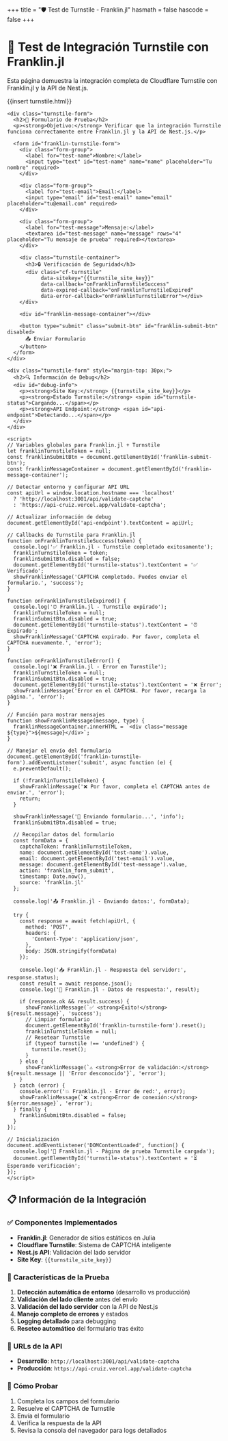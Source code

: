 +++
title = "🛡️ Test de Turnstile - Franklin.jl"
hasmath = false
hascode = false
+++

# 🧪 Test de Integración Turnstile con Franklin.jl

Esta página demuestra la integración completa de Cloudflare Turnstile con Franklin.jl y la API de Nest.js.

{{insert turnstile.html}}

~~~
<div class="turnstile-form">
  <h2>📝 Formulario de Prueba</h2>
  <p><strong>Objetivo:</strong> Verificar que la integración Turnstile funciona correctamente entre Franklin.jl y la API de Nest.js.</p>
  
  <form id="franklin-turnstile-form">
    <div class="form-group">
      <label for="test-name">Nombre:</label>
      <input type="text" id="test-name" name="name" placeholder="Tu nombre" required>
    </div>
    
    <div class="form-group">
      <label for="test-email">Email:</label>
      <input type="email" id="test-email" name="email" placeholder="tu@email.com" required>
    </div>
    
    <div class="form-group">
      <label for="test-message">Mensaje:</label>
      <textarea id="test-message" name="message" rows="4" placeholder="Tu mensaje de prueba" required></textarea>
    </div>
    
    <div class="turnstile-container">
      <h3>🔒 Verificación de Seguridad</h3>
      <div class="cf-turnstile" 
           data-sitekey="{{turnstile_site_key}}"
           data-callback="onFranklinTurnstileSuccess"
           data-expired-callback="onFranklinTurnstileExpired"
           data-error-callback="onFranklinTurnstileError"></div>
    </div>
    
    <div id="franklin-message-container"></div>
    
    <button type="submit" class="submit-btn" id="franklin-submit-btn" disabled>
      📤 Enviar Formulario
    </button>
  </form>
</div>

<div class="turnstile-form" style="margin-top: 30px;">
  <h2>🔍 Información de Debug</h2>
  <div id="debug-info">
    <p><strong>Site Key:</strong> {{turnstile_site_key}}</p>
    <p><strong>Estado Turnstile:</strong> <span id="turnstile-status">Cargando...</span></p>
    <p><strong>API Endpoint:</strong> <span id="api-endpoint">Detectando...</span></p>
  </div>
</div>

<script>
// Variables globales para Franklin.jl + Turnstile
let franklinTurnstileToken = null;
const franklinSubmitBtn = document.getElementById('franklin-submit-btn');
const franklinMessageContainer = document.getElementById('franklin-message-container');

// Detectar entorno y configurar API URL
const apiUrl = window.location.hostname === 'localhost' 
  ? 'http://localhost:3001/api/validate-captcha'
  : 'https://api-cruiz.vercel.app/validate-captcha';

// Actualizar información de debug
document.getElementById('api-endpoint').textContent = apiUrl;

// Callbacks de Turnstile para Franklin.jl
function onFranklinTurnstileSuccess(token) {
  console.log('✅ Franklin.jl - Turnstile completado exitosamente');
  franklinTurnstileToken = token;
  franklinSubmitBtn.disabled = false;
  document.getElementById('turnstile-status').textContent = '✅ Verificado';
  showFranklinMessage('CAPTCHA completado. Puedes enviar el formulario.', 'success');
}

function onFranklinTurnstileExpired() {
  console.log('⏰ Franklin.jl - Turnstile expirado');
  franklinTurnstileToken = null;
  franklinSubmitBtn.disabled = true;
  document.getElementById('turnstile-status').textContent = '⏰ Expirado';
  showFranklinMessage('CAPTCHA expirado. Por favor, completa el CAPTCHA nuevamente.', 'error');
}

function onFranklinTurnstileError() {
  console.log('❌ Franklin.jl - Error en Turnstile');
  franklinTurnstileToken = null;
  franklinSubmitBtn.disabled = true;
  document.getElementById('turnstile-status').textContent = '❌ Error';
  showFranklinMessage('Error en el CAPTCHA. Por favor, recarga la página.', 'error');
}

// Función para mostrar mensajes
function showFranklinMessage(message, type) {
  franklinMessageContainer.innerHTML = `<div class="message ${type}">${message}</div>`;
}

// Manejar el envío del formulario
document.getElementById('franklin-turnstile-form').addEventListener('submit', async function (e) {
  e.preventDefault();
  
  if (!franklinTurnstileToken) {
    showFranklinMessage('❌ Por favor, completa el CAPTCHA antes de enviar.', 'error');
    return;
  }

  showFranklinMessage('🔄 Enviando formulario...', 'info');
  franklinSubmitBtn.disabled = true;

  // Recopilar datos del formulario
  const formData = {
    captchaToken: franklinTurnstileToken,
    name: document.getElementById('test-name').value,
    email: document.getElementById('test-email').value,
    message: document.getElementById('test-message').value,
    action: 'franklin_form_submit',
    timestamp: Date.now(),
    source: 'franklin.jl'
  };

  console.log('📤 Franklin.jl - Enviando datos:', formData);

  try {
    const response = await fetch(apiUrl, {
      method: 'POST',
      headers: { 
        'Content-Type': 'application/json',
      },
      body: JSON.stringify(formData)
    });

    console.log('📥 Franklin.jl - Respuesta del servidor:', response.status);
    const result = await response.json();
    console.log('📄 Franklin.jl - Datos de respuesta:', result);

    if (response.ok && result.success) {
      showFranklinMessage(`✅ <strong>Éxito!</strong> ${result.message}`, 'success');
      // Limpiar formulario
      document.getElementById('franklin-turnstile-form').reset();
      franklinTurnstileToken = null;
      // Resetear Turnstile
      if (typeof turnstile !== 'undefined') {
        turnstile.reset();
      }
    } else {
      showFranklinMessage(`⚠️ <strong>Error de validación:</strong> ${result.message || 'Error desconocido'}`, 'error');
    }
  } catch (error) {
    console.error('💥 Franklin.jl - Error de red:', error);
    showFranklinMessage(`❌ <strong>Error de conexión:</strong> ${error.message}`, 'error');
  } finally {
    franklinSubmitBtn.disabled = false;
  }
});

// Inicialización
document.addEventListener('DOMContentLoaded', function() {
  console.log('🚀 Franklin.jl - Página de prueba Turnstile cargada');
  document.getElementById('turnstile-status').textContent = '⏳ Esperando verificación';
});
</script>
~~~

## 📋 Información de la Integración

### ✅ Componentes Implementados

- **Franklin.jl**: Generador de sitios estáticos en Julia
- **Cloudflare Turnstile**: Sistema de CAPTCHA inteligente
- **Nest.js API**: Validación del lado servidor
- **Site Key**: `{{turnstile_site_key}}`

### 🔧 Características de la Prueba

1. **Detección automática de entorno** (desarrollo vs producción)
2. **Validación del lado cliente** antes del envío
3. **Validación del lado servidor** con la API de Nest.js
4. **Manejo completo de errores** y estados
5. **Logging detallado** para debugging
6. **Reseteo automático** del formulario tras éxito

### 🚀 URLs de la API

- **Desarrollo**: `http://localhost:3001/api/validate-captcha`
- **Producción**: `https://api-cruiz.vercel.app/validate-captcha`

### 🧪 Cómo Probar

1. Completa los campos del formulario
2. Resuelve el CAPTCHA de Turnstile
3. Envía el formulario
4. Verifica la respuesta de la API
5. Revisa la consola del navegador para logs detallados 